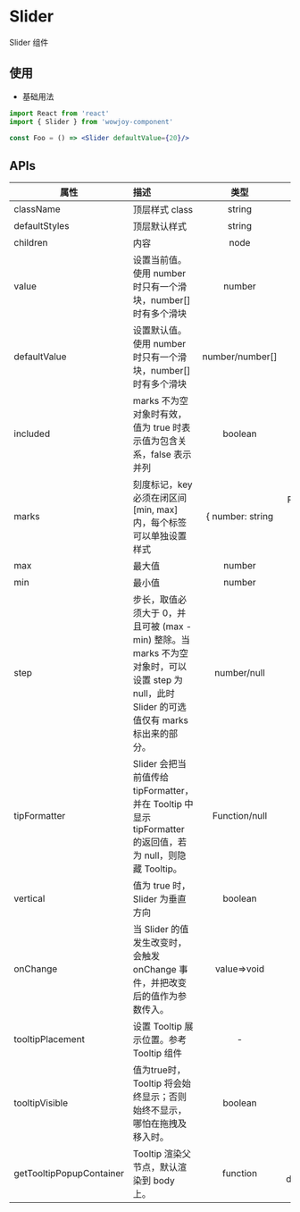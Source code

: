 # Slider

Slider 组件

## 使用

- 基础用法

```jsx
import React from 'react'
import { Slider } from 'wowjoy-component'

const Foo = () => <Slider defaultValue={20}/>
```

## APIs

| 属性                     | 描述                                                                                                                                         |       类型       |                         默认值                          |
| ------------------------ | :------------------------------------------------------------------------------------------------------------------------------------------- | :--------------: | :-----------------------------------------------------: |
| className                | 顶层样式 class                                                                                                                               |      string      |                                                         |
| defaultStyles            | 顶层默认样式                                                                                                                                 |      string      |                                                         |
| children                 | 内容                                                                                                                                         |       node       |                                                         |
| value                    | 设置当前值。使用 number时只有一个滑块，number[]时有多个滑块                                                                                  |      number      |                        number[]                         |               |
| defaultValue             | 设置默认值。使用 number时只有一个滑块，number[]时有多个滑块                                                                                  | number/number[]  |                       0 or [0, 0]                       |
| included                 | marks 不为空对象时有效，值为 true 时表示值为包含关系，false 表示并列                                                                         |     boolean      |                          false                          |
| marks                    | 刻度标记，key 必须在闭区间 [min, max] 内，每个标签可以单独设置样式                                                                           | { number: string | ReactNode } or { number: { style: object, label: string | ReactNode } } | {} |
| max                      | 最大值                                                                                                                                       |      number      |                           100                           |
| min                      | 最小值                                                                                                                                       |      number      |                           100                           |
| step                     | 步长，取值必须大于 0，并且可被 (max - min) 整除。当 marks 不为空对象时，可以设置 step 为 null，此时 Slider 的可选值仅有 marks 标出来的部分。 |   number/null    |                            1                            |
| tipFormatter             | Slider 会把当前值传给 tipFormatter，并在 Tooltip 中显示 tipFormatter 的返回值，若为 null，则隐藏 Tooltip。                                   |  Function/null   |                            -                            |
| vertical                 | 值为 true 时，Slider 为垂直方向                                                                                                              |     boolean      |                          false                          |
| onChange                 | 当 Slider 的值发生改变时，会触发 onChange 事件，并把改变后的值作为参数传入。                                                                 |   value=>void    |                            -                            |
| tooltipPlacement         | 设置 Tooltip 展示位置。参考 Tooltip 组件                                                                                                     |        -         |
| tooltipVisible           | 值为true时，Tooltip 将会始终显示；否则始终不显示，哪怕在拖拽及移入时。                                                                       |     boolean      |                            -                            |
| getTooltipPopupContainer | Tooltip 渲染父节点，默认渲染到 body 上。                                                                                                     |     function     |                   () => document.body                   |